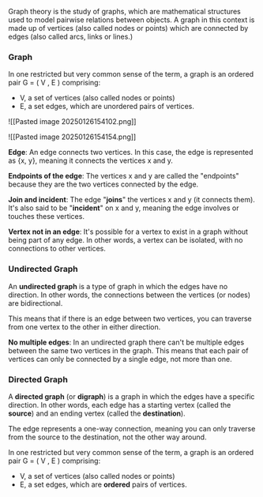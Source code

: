 Graph theory is the study of graphs, which are mathematical structures used to model pairwise relations between objects. A graph in this context is made up of vertices (also called nodes or points) which are connected by edges (also called arcs, links or lines.)

### Graph
In one restricted but very common sense of the term, a graph is an ordered pair G = ( V , E ) comprising: 
- V, a set of vertices (also called nodes or points)
- E, a set edges, which are unordered pairs of vertices.

![[Pasted image 20250126154102.png]]

![[Pasted image 20250126154154.png]]

**Edge**: An edge connects two vertices. In this case, the edge is represented as {x, y}, meaning it connects the vertices x and y.

**Endpoints of the edge**: The vertices x and y are called the "endpoints" because they are the two vertices connected by the edge.

**Join and incident**: The edge "**joins**" the vertices x and y (it connects them). It's also said to be "**incident**" on x and y, meaning the edge involves or touches these vertices.

**Vertex not in an edge**: It's possible for a vertex to exist in a graph without being part of any edge. In other words, a vertex can be isolated, with no connections to other vertices.




### Undirected Graph
An **undirected graph** is a type of graph in which the edges have no direction. In other words, the connections between the vertices (or nodes) are bidirectional.

This means that if there is an edge between two vertices, you can traverse from one vertex to the other in either direction.

**No multiple edges**: In an undirected graph there can't be multiple edges between the same two vertices in the graph. This means that each pair of vertices can only be connected by a single edge, not more than one.

### Directed Graph
A **directed graph** (or **digraph**) is a graph in which the edges have a specific direction. In other words, each edge has a starting vertex (called the **source**) and an ending vertex (called the **destination**).

The edge represents a one-way connection, meaning you can only traverse from the source to the destination, not the other way around.

In one restricted but very common sense of the term, a graph is an ordered pair G = ( V , E ) comprising: 
- V, a set of vertices (also called nodes or points)
- E, a set edges, which are **ordered** pairs of vertices.
